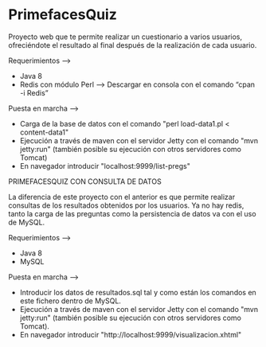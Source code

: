 # PrimefacesQuiz

Proyecto web que te permite realizar un cuestionario a varios usuarios, ofreciéndote el resultado al final después de la realización de cada usuario.

Requerimientos --> 
  - Java 8 
  - Redis con módulo Perl --> Descargar en consola con el comando “cpan -i Redis”

Puesta en marcha -->
  - Carga de la base de datos con el comando "perl load-data1.pl < content-data1"
  - Ejecución a través de maven con el servidor Jetty con el comando "mvn jetty:run" (también posible su ejecución con otros servidores como Tomcat)
  - En navegador introducir "localhost:9999/list-pregs" 


PRIMEFACESQUIZ CON CONSULTA DE DATOS

La diferencia de este proyecto con el anterior es que permite realizar consultas de los resultados obtenidos por los usuarios.
Ya no hay redis, tanto la carga de las preguntas como la persistencia de datos va con el uso de MySQL.

Requerimientos --> 
  - Java 8
  - MySQL
  
Puesta en marcha --> 
  - Introducir los datos de resultados.sql tal y como están los comandos en este fichero dentro de MySQL.
  - Ejecución a través de maven con el servidor Jetty con el comando "mvn jetty:run" (también posible su ejecución con otros servidores como Tomcat).
  - En navegador introducir "http://localhost:9999/visualizacion.xhtml" 
